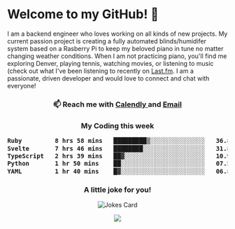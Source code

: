 <h1> Welcome to my GitHub! 👋 </h1>


  I am a backend engineer who loves working on all kinds of new projects. My current passion project is creating a fully automated blinds/humidifer system based on a Rasberry Pi to keep my beloved piano in tune no matter changing weather conditions. When I am not practicing piano, you'll find me exploring Denver, playing tennis, watching movies, or listening to music (check out what I've been listening to recently on [Last.fm](https://www.last.fm/user/mballa000). I am a passionate, driven developer and would love to connect and chat with everyone!

<h3 align = "center"> 📫 Reach me with <a href = "https://calendly.com/msbrandt00/30min"> Calendly </a> and <a href="mailto:msbrandt00@gmail.com">Email</a> 
 </h3>


 
<div align = "center"
[![Anurag's GitHub stats](https://github-readme-stats.vercel.app/api?username=mbrandt00)](https://github.com/anuraghazra/github-readme-stats)
          </div>
<h3 align="center">
  My Coding this week
<!--START_SECTION:waka-->

```txt
Ruby         8 hrs 58 mins   █████████▒░░░░░░░░░░░░░░░   36.80 %
Svelte       7 hrs 46 mins   ████████░░░░░░░░░░░░░░░░░   31.87 %
TypeScript   2 hrs 39 mins   ██▓░░░░░░░░░░░░░░░░░░░░░░   10.92 %
Python       1 hr 50 mins    ██░░░░░░░░░░░░░░░░░░░░░░░   07.57 %
YAML         1 hr 40 mins    █▓░░░░░░░░░░░░░░░░░░░░░░░   06.85 %
```

<!--END_SECTION:waka-->

### A little joke for you!

![Jokes Card](https://readme-jokes.vercel.app/api?hideBorder)

<a href="https://www.linkedin.com/in/mbrandt00/"><img src="https://img.shields.io/badge/linkedin-%230077B5.svg?&style=for-the-badge&logo=linkedin&logoColor=white" /></a>
